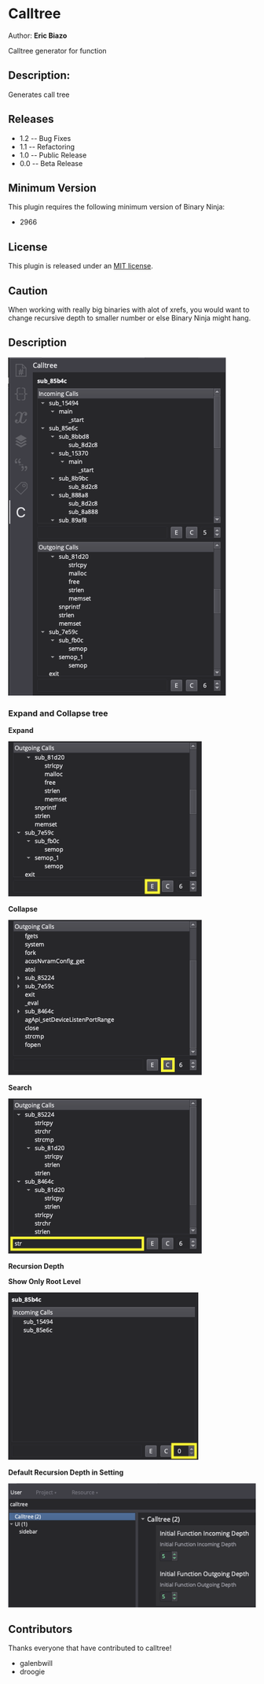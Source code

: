 # Calltree

Author: **Eric Biazo**

Calltree generator for function

## Description:

Generates call tree

## Releases

* 1.2 -- Bug Fixes
* 1.1 -- Refactoring
* 1.0 -- Public Release
* 0.0 -- Beta Release

## Minimum Version

This plugin requires the following minimum version of Binary Ninja:

 * 2966

## License

This plugin is released under an [MIT license](./LICENSE).

## Caution

When working with really big binaries with alot of xrefs, you would want to change recursive depth to smaller number or else Binary Ninja might hang.
## Description

![](images/2022-02-09-16-42-57.png)

### Expand and Collapse tree

**Expand**

![](images/2022-02-09-16-50-03.png)

**Collapse**

![](images/2022-02-09-16-51-28.png)

**Search**

![](images/2022-02-09-16-53-33.png)

**Recursion Depth**

**Show Only Root Level**

![](images/2022-02-09-16-57-21.png)

**Default Recursion Depth in Setting**

![](images/2022-02-09-16-59-03.png)

## Contributors

Thanks everyone that have contributed to calltree!

* galenbwill
* droogie
